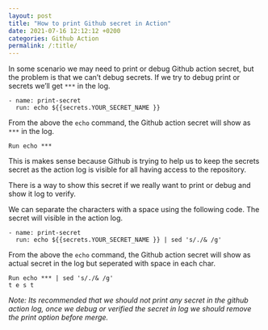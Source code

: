 ```yaml
---
layout: post
title: "How to print Github secret in Action"
date: 2021-07-16 12:12:12 +0200
categories: Github Action
permalink: /:title/
---
```


In some scenario we may need to print or debug Github action secret, but the problem is that we can’t debug secrets. If we try to debug print or secrets we’ll get `***` in the log.

```
- name: print-secret
  run: echo ${{secrets.YOUR_SECRET_NAME }}
```

From the above the `echo` command, the Github action secret will show as `***` in the log.

```
Run echo ***
```

This is makes sense because Github is trying to help us to keep the secrets secret as the action log is visible for all having access to the repository.

There is a way to show this secret if we really want to print or debug and show it log to verify.

We can separate the characters with a space using the following code. The secret will visible in the action log.

```
- name: print-secret
  run: echo ${{secrets.YOUR_SECRET_NAME }} | sed 's/./& /g'
```

From the above the `echo` command, the Github action secret will show as actual secret in the log but seperated with space in each char.

```
Run echo *** | sed 's/./& /g'
t e s t
```

_Note: Its recommended that we should not print any secret in the github action log, once we debug or verified the secret in log we should remove the print option before merge._
